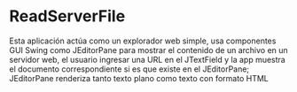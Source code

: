 # ReadServerFile
Esta aplicación actúa como un explorador web simple, usa componentes GUI Swing como JEditorPane para mostrar el contenido de un archivo en un servidor web, el usuario ingresar una URL en el JTextField y la app muestra el documento correspondiente si es que existe en el JEditorPane; JEditorPane renderiza tanto texto plano como texto con formato HTML
